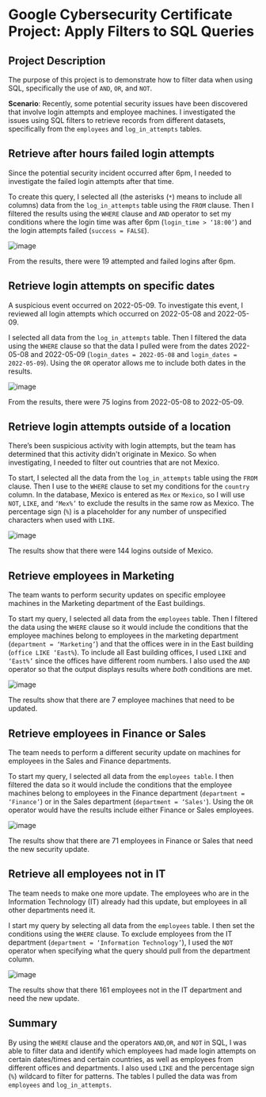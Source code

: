 # Google Cybersecurity Certificate Project: Apply Filters to SQL Queries

## Project Description

The purpose of this project is to demonstrate how to filter data when using SQL, specifically the use of ``AND``, ``OR``, and ``NOT``.

**Scenario**: Recently, some potential security issues have been discovered that involve login attempts and employee machines. I investigated the issues using SQL filters to retrieve records from different datasets, specifically from the ``employees`` and ``log_in_attempts`` tables.

## Retrieve after hours failed login attempts
Since the potential security incident occurred after 6pm, I needed to investigate the failed login attempts after that time.

To create this query, I selected all (the asterisks (``*``) means to include all columns) data from the ``log_in_attempts`` table using the ``FROM`` clause. Then I filtered the results using the ``WHERE`` clause and ``AND`` operator to set my conditions where the login time was after 6pm (``login_time > ‘18:00’``) and the login attempts failed (``success = FALSE``). 

![image](https://github.com/user-attachments/assets/bcd3ff28-9e56-4db9-94d1-4af0d0b8abfa)

From the results, there were 19 attempted and failed logins after 6pm. 

## Retrieve login attempts on specific dates
A suspicious event occurred on 2022-05-09. To investigate this event, I reviewed all login attempts which occurred on 2022-05-08 and 2022-05-09.  

I selected all data from the ``log_in_attempts`` table. Then I filtered the data using the ``WHERE`` clause so that the data I pulled were from the dates 2022-05-08 and 2022-05-09 (``login_dates = 2022-05-08`` and ``login_dates = 2022-05-09``). Using the ``OR`` operator allows me to include both dates in the results.

![image](https://github.com/user-attachments/assets/3bcff51a-661a-4a20-a7d6-2a451a8de3ce)

From the results, there were 75 logins from 2022-05-08 to 2022-05-09. 

## Retrieve login attempts outside of a location

There’s been suspicious activity with login attempts, but the team has determined that this activity didn't originate in Mexico. So when investigating, I needed to filter out countries that are not Mexico.

To start, I selected all the data from the ``log_in_attempts`` table using the ``FROM`` clause. Then I use to the ``WHERE`` clause to set my conditions for the ``country`` column. In the database, Mexico is entered as ``Mex`` or ``Mexico``, so I will use ``NOT``, ``LIKE``,  and ``‘Mex%’`` to exclude the results in the same row as Mexico. The percentage sign (``%``) is a placeholder for any number of unspecified characters when used with ``LIKE``. 

![image](https://github.com/user-attachments/assets/4d84a937-6477-4565-bc71-d09397f42594)

The results show that there were 144 logins outside of Mexico. 

## Retrieve employees in Marketing

The team wants to perform security updates on specific employee machines in the Marketing department of the East buildings. 

To start my query, I selected all data from the ``employees`` table. Then I filtered the data using the ``WHERE`` clause so it would include the conditions that the employee machines belong to employees in the marketing department (``department = ‘Marketing’``) and that the offices were in in the East building (``office LIKE ‘East%``). To include all East building offices, I used ``LIKE`` and ``‘East%’`` since the offices have different room numbers. I also used the ``AND`` operator so that the output displays results where _both_ conditions are met. 

![image](https://github.com/user-attachments/assets/dc3e0a70-9367-4f9d-bef3-4499e10313d8)

The results show that there are 7 employee machines that need to be updated.

## Retrieve employees in Finance or Sales

The team needs to perform a different security update on machines for employees in the Sales and Finance departments.

To start my query, I selected all data from the ``employees table``. I then filtered the data so it would include the conditions that the employee machines belong to employees in the Finance department (``department =  ‘Finance’``) or in the Sales department (``department = ‘Sales'``). Using the ``OR`` operator would have the results include either Finance or Sales employees.

![image](https://github.com/user-attachments/assets/f12a12de-5022-48d2-b8e2-bd1144ffd435)

The results show that there are 71 employees in Finance or Sales that need the new security update.

## Retrieve all employees not in IT

The team needs to make one more update. The employees who are in the Information Technology (IT) already had this update, but employees in all other departments need it.

I start my query by selecting all data from the ``employees`` table. I then set the conditions using the ``WHERE`` clause. To exclude employees from the IT department (``department = ‘Information Technology’``), I used the ``NOT`` operator when specifying what the query should pull from the department column.   

![image](https://github.com/user-attachments/assets/297c81f5-4d77-4e9e-a248-79fbfcdf6eac)

The results show that there 161 employees not in the IT department and need the new update.

## Summary

By using the ``WHERE`` clause and the operators  ``AND``,``OR``, and ``NOT`` in SQL, I was able to filter data and identify which employees had made login attempts on certain dates/times and certain countries, as well as employees from different offices and departments. I also used ``LIKE`` and the percentage sign (`%`) wildcard to filter for patterns. The tables I pulled the data was from ``employees`` and ``log_in_attempts``.



